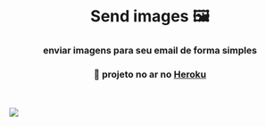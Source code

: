 <div align="center">
  <h1>Send images 🖼 </h1>
  <h3>enviar imagens para seu email de forma simples</h3>
  <h3>🔴 projeto no ar no <a href="https://send-images.herokuapp.com">Heroku</a></h3>
  <br><br>
</div>

<div>
  <img src="https://user-images.githubusercontent.com/45858958/167052491-39184726-d716-46ec-a265-69c18b222441.png">
</div>
